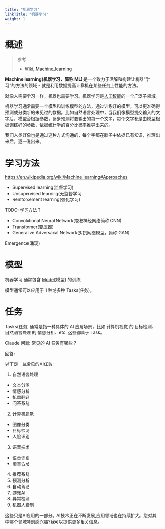```yaml
---
title: "机器学习"
linkTitle: "机器学习"
weight: 1
---
```


# 概述

> 参考：
>
> - [Wiki, Machine_learning](https://en.wikipedia.org/wiki/Machine_learning)

**Machine learning(机器学习，简称 ML)** 是一个致力于理解和构建让机器“学习”的方法的领域 - 就是利用数据提高计算机在某些任务上性能的方法。

就像人需要学习一样，机器也需要学习。机器学习是[人工智能](/docs/12.AI/12.AI.md)的一个广泛子领域。

机器学习通常需要一个模型和训练模型的方法，通过训练好的模型，可以更准确得预测或分类新的未见过的数据。比如自然语言处理中，当我们像模型提交输入的文字后，模型会根据参数，逐步预测将要输出的每一个文字，每个文字都是由模型根据训练好的参数，依据统计学的百分比概率推导出来的。

我们人类好像也是通过这种方式沟通的，每个字都在脑子中依据已有知识，推理出来后，逐一说出来。

# 学习方法

https://en.wikipedia.org/wiki/Machine_learning#Approaches

- Supervised learning(监督学习)
- Unsupervised learning(无监督学习)
- Reinforcement learning(强化学习)

TODO: 学习方法？

- Convolutional Neural Network(卷积神经网络简称 CNN)
- Transformer(变压器)
- Generative Adversarial Network(对抗网络模型，简称 GAN)

Emergence(涌现)

# 模型

机器学习 通常包含 [Model](/docs/12.AI/机器学习/Model.md)(模型) 的训练

模型通常可以应用于 1 种或多种 Tasks(任务)。

# 任务

Tasks(任务) 通常是指一种具体的 AI 应用场景，比如 计算机视觉 的 目标检测、自然语言处理 的 情感分析、etc. 这些都属于 Task。

Claude 问题: 常见的 AI 任务有哪些？

回答:

以下是一些常见的AI任务:

1. 自然语言处理

- 文本分类
- 情感分析
- 机器翻译
- 问答系统

2. 计算机视觉

- 图像分类
- 目标检测
- 人脸识别

3. 语音技术

- 语音识别
- 语音合成

4. 推荐系统
5. 预测分析
6. 自动驾驶
7. 游戏AI
8. 异常检测
9. 机器人控制

这些只是AI应用的一部分。AI技术正在不断发展,应用领域也在持续扩大。您对其中哪个领域特别感兴趣?我可以提供更多相关信息。
